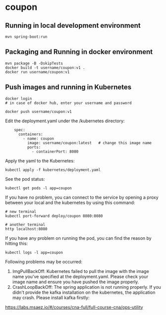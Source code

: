 # coupon

## Running in local development environment

```
mvn spring-boot:run
```

## Packaging and Running in docker environment

```
mvn package -B -DskipTests
docker build -t username/coupon:v1 .
docker run username/coupon:v1
```

## Push images and running in Kubernetes

```
docker login 
# in case of docker hub, enter your username and password

docker push username/coupon:v1
```

Edit the deployment.yaml under the /kubernetes directory:
```
    spec:
      containers:
        - name: coupon
          image: username/coupon:latest   # change this image name
          ports:
            - containerPort: 8080

```

Apply the yaml to the Kubernetes:
```
kubectl apply -f kubernetes/deployment.yaml
```

See the pod status:
```
kubectl get pods -l app=coupon
```

If you have no problem, you can connect to the service by opening a proxy between your local and the kubernetes by using this command:
```
# new terminal
kubectl port-forward deploy/coupon 8080:8080

# another terminal
http localhost:8080
```

If you have any problem on running the pod, you can find the reason by hitting this:
```
kubectl logs -l app=coupon
```

Following problems may be occurred:

1. ImgPullBackOff:  Kubernetes failed to pull the image with the image name you've specified at the deployment.yaml. Please check your image name and ensure you have pushed the image properly.
1. CrashLoopBackOff: The spring application is not running properly. If you didn't provide the kafka installation on the kubernetes, the application may crash. Please install kafka firstly:

https://labs.msaez.io/#/courses/cna-full/full-course-cna/ops-utility

